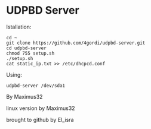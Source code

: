 # UDPBD Server

Istallation:
```
cd ~
git clone https://github.com/4gordi/udpbd-server.git
cd udpbd-server
chmod 755 setup.sh
./setup.sh
cat static_ip.txt >> /etc/dhcpcd.conf
```

Using:
```
udpbd-server /dev/sda1
```

By Maximus32

linux version by Maximus32

brought to github by El_isra
